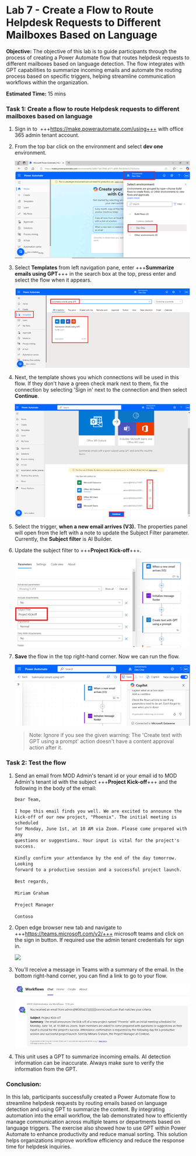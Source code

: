 # **Lab 7 - Create a Flow to Route Helpdesk Requests to Different Mailboxes Based on Language**

**Objective:** The objective of this lab is to guide participants
through the process of creating a Power Automate flow that routes
helpdesk requests to different mailboxes based on language detection.
The flow integrates with GPT capabilities to summarize incoming emails
and automate the routing process based on specific triggers, helping
streamline communication workflows within the organization.

**Estimated Time:** 15 mins

### **Task 1: Create a flow to route Helpdesk requests to different mailboxes based on language**

1.  Sign in to  +++https://make.powerautomate.com/using+++ with office 365 admin tenant account.

2. From the top bar click on the environment and select **dev one** environment.

    ![](./media/a1.png)


2.  Select **Templates** from left navigation pane, enter +++**Summarize emails using GPT**+++ in the search box at the top, press enter and select the flow when it appears.

    ![](./media/image2.1.png)


3.  Next, the template shows you which connections will be used in this
    flow. If they don't have a green check mark next to them, fix the
    connection by selecting 'Sign in' next to the connection and then select **Continue**.

    ![](./media/image2.png)


4.  Select the trigger, **when a new email arrives (V3).** The
    properties panel will open from the left with a note to update the
    Subject Filter parameter. Currently, the **Subject filter** is AI
    Builder.

5.  Update the subject filter to +++**Project Kick-off**+++.

    ![](./media/image3.png)


6.  **Save** the flow in the top right-hand corner. Now we can run the
    flow.

    ![](./media/image11.1.png)


    > Note: Ignore if you see the given warning: The 'Create text with GPT using a prompt' action doesn't have a content approval action after it.

### **Task 2: Test the flow**

1.  Send an email from MOD Admin's tenant id or your email id to MOD Admin's tenant id with the subject
    +++**Project Kick-off**+++ and the following in the body of the email:

    ```
    Dear Team,
    
    I hope this email finds you well. We are excited to announce the
    kick-off of our new project, "Phoenix". The initial meeting is scheduled
    for Monday, June 1st, at 10 AM via Zoom. Please come prepared with any
    questions or suggestions. Your input is vital for the project's success.
    
    Kindly confirm your attendance by the end of the day tomorrow. Looking
    forward to a productive session and a successful project launch.
    
    Best regards,
    
    Miriam Graham
    
    Project Manager
    
    Contoso
    ```
2. Open edge browser new tab and navigate to +++https://teams.microsoft.com/v2/+++ microsoft teams and click on the sign in button. If required use the admin tenant credentials for sign in.

    ![](./media/imageb2.png)


3. You'll receive a message in Teams with a summary of the email. In
    the bottom right-hand corner, you can find a link to go to your
    flow.

    ![](./media/image2.2.png)


4. This unit uses a GPT to summarize incoming emails. AI detection
    information can be inaccurate. Always make sure to verify the
    information from the GPT.

### Conclusion:

In this lab, participants successfully created a Power
Automate flow to streamline helpdesk requests by routing emails based on
language detection and using GPT to summarize the content. By
integrating automation into the email workflow, the lab demonstrated how
to efficiently manage communication across multiple teams or departments
based on language triggers. The exercise also showed how to use GPT
within Power Automate to enhance productivity and reduce manual sorting.
This solution helps organizations improve workflow efficiency and reduce
the response time for helpdesk inquiries.
